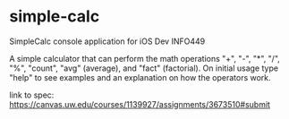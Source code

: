 # simple-calc
SimpleCalc console application for iOS Dev INFO449

A simple calculator that can perform the math operations "+", "-", "*", "/", "%", "count", "avg" (average), and "fact" (factorial). On initial usage type "help" to see examples and an explanation on how the operators work.

link to spec: https://canvas.uw.edu/courses/1139927/assignments/3673510#submit